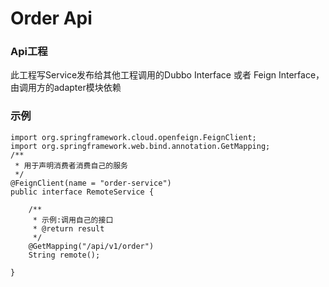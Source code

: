# Order Api

### Api工程
此工程写Service发布给其他工程调用的Dubbo Interface 或者 Feign Interface，由调用方的adapter模块依赖

### 示例
```
import org.springframework.cloud.openfeign.FeignClient;
import org.springframework.web.bind.annotation.GetMapping;
/**
 * 用于声明消费者消费自己的服务
 */
@FeignClient(name = "order-service")
public interface RemoteService {

    /**
     * 示例:调用自己的接口
     * @return result
     */
    @GetMapping("/api/v1/order")
    String remote();

}
```